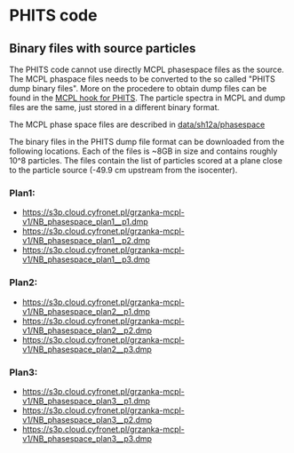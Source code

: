 # PHITS code

## Binary files with source particles

The PHITS code cannot use directly MCPL phasespace files as the source. The MCPL phaspace files needs to be converted to the so called "PHITS dump binary files". More on the procedere to obtain dump files can be found in the [MCPL hook for PHITS](https://mctools.github.io/mcpl/hooks_phits/).  The particle spectra in MCPL and dump files are the same, just stored in a different binary format.

The MCPL phase space files are described in [data/sh12a/phasespace](https://github.com/APTG/2022_DCPT_LET/tree/main/data/resources/phasespace)

The binary files in the PHITS dump file format can be downloaded from the following locations. Each of the files is ~8GB in size and contains roughly 10^8 particles. The files contain the list of particles scored at a plane close to the particle source (-49.9 cm upstream from the isocenter).


### Plan1:
- https://s3p.cloud.cyfronet.pl/grzanka-mcpl-v1/NB_phasespace_plan1__p1.dmp
- https://s3p.cloud.cyfronet.pl/grzanka-mcpl-v1/NB_phasespace_plan1__p2.dmp
- https://s3p.cloud.cyfronet.pl/grzanka-mcpl-v1/NB_phasespace_plan1__p3.dmp


### Plan2:
- https://s3p.cloud.cyfronet.pl/grzanka-mcpl-v1/NB_phasespace_plan2__p1.dmp
- https://s3p.cloud.cyfronet.pl/grzanka-mcpl-v1/NB_phasespace_plan2__p2.dmp
- https://s3p.cloud.cyfronet.pl/grzanka-mcpl-v1/NB_phasespace_plan2__p3.dmp


### Plan3:
- https://s3p.cloud.cyfronet.pl/grzanka-mcpl-v1/NB_phasespace_plan3__p1.dmp
- https://s3p.cloud.cyfronet.pl/grzanka-mcpl-v1/NB_phasespace_plan3__p2.dmp
- https://s3p.cloud.cyfronet.pl/grzanka-mcpl-v1/NB_phasespace_plan3__p3.dmp
